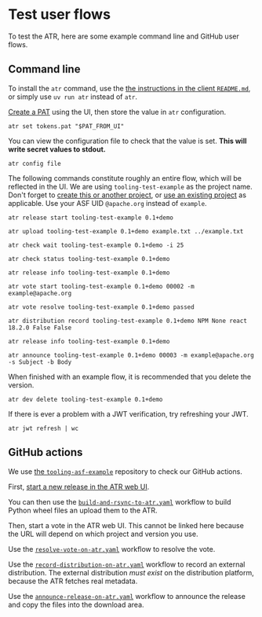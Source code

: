 # Test user flows

To test the ATR, here are some example command line and GitHub user flows.

## Command line

To install the `atr` command, use the [the instructions in the client `README.md`](https://github.com/apache/tooling-releases-client/tree/main?tab=readme-ov-file#quick-start), or simply use `uv run atr` instead of `atr`.

[Create a PAT](https://release-test.apache.org/tokens) using the UI, then store the value in `atr` configuration.

```
atr set tokens.pat "$PAT_FROM_UI"
```

You can view the configuration file to check that the value is set. **This will write secret values to stdout.**

```
atr config file
```

The following commands constitute roughly an entire flow, which will be reflected in the UI. We are using `tooling-test-example` as the project name. Don't forget to [create this or another project](https://release-test.apache.org/project/add/tooling), or [use an existing project](https://release-test.apache.org/committees) as applicable. Use your ASF UID `@apache.org` instead of `example`.

```
atr release start tooling-test-example 0.1+demo

atr upload tooling-test-example 0.1+demo example.txt ../example.txt

atr check wait tooling-test-example 0.1+demo -i 25

atr check status tooling-test-example 0.1+demo

atr release info tooling-test-example 0.1+demo

atr vote start tooling-test-example 0.1+demo 00002 -m example@apache.org

atr vote resolve tooling-test-example 0.1+demo passed

atr distribution record tooling-test-example 0.1+demo NPM None react 18.2.0 False False

atr release info tooling-test-example 0.1+demo

atr announce tooling-test-example 0.1+demo 00003 -m example@apache.org -s Subject -b Body
```

When finished with an example flow, it is recommended that you delete the version.

```
atr dev delete tooling-test-example 0.1+demo
```

If there is ever a problem with a JWT verification, try refreshing your JWT.

```
atr jwt refresh | wc
```

## GitHub actions

We use [the `tooling-asf-example`](https://github.com/apache/tooling-asf-example) repository to check our GitHub actions.

First, [start a new release in the ATR web UI](https://release-test.apache.org/).

You can then use the [`build-and-rsync-to-atr.yaml`](https://github.com/apache/tooling-asf-example/actions/workflows/build-and-rsync-to-atr.yaml) workflow to build Python wheel files an upload them to the ATR.

Then, start a vote in the ATR web UI. This cannot be linked here because the URL will depend on which project and version you use.

Use the [`resolve-vote-on-atr.yaml`](https://github.com/apache/tooling-asf-example/actions/workflows/resolve-vote-on-atr.yaml) workflow to resolve the vote.

Use the [`record-distribution-on-atr.yaml`](https://github.com/apache/tooling-asf-example/actions/workflows/record-distribution-on-atr.yaml) workflow to record an external distribution. The external distribution _must exist_ on the distribution platform, because the ATR fetches real metadata.

Use the [`announce-release-on-atr.yaml`](https://github.com/apache/tooling-asf-example/actions/workflows/announce-release-on-atr.yaml) workflow to announce the release and copy the files into the download area.
